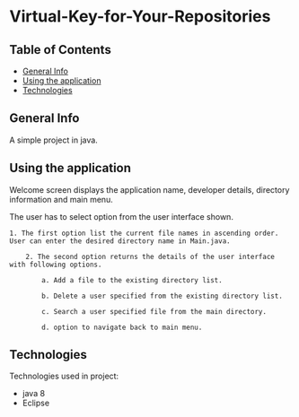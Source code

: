 # Virtual-Key-for-Your-Repositories
## Table of Contents

- [General Info](#general-info)
- [Using the application](#using-the-application)
- [Technologies](#technologies)

## General Info

A simple  project in java.

## Using the application

Welcome screen displays the application name, developer details, directory information and main menu.

The user has to select option from the user interface shown.

    1. The first option list the current file names in ascending order. User can enter the desired directory name in Main.java.

        2. The second option returns the details of the user interface with following options.

            a. Add a file to the existing directory list.

            b. Delete a user specified from the existing directory list.

            c. Search a user specified file from the main directory.

            d. option to navigate back to main menu.

## Technologies

Technologies used in project:

- java 8
- Eclipse

